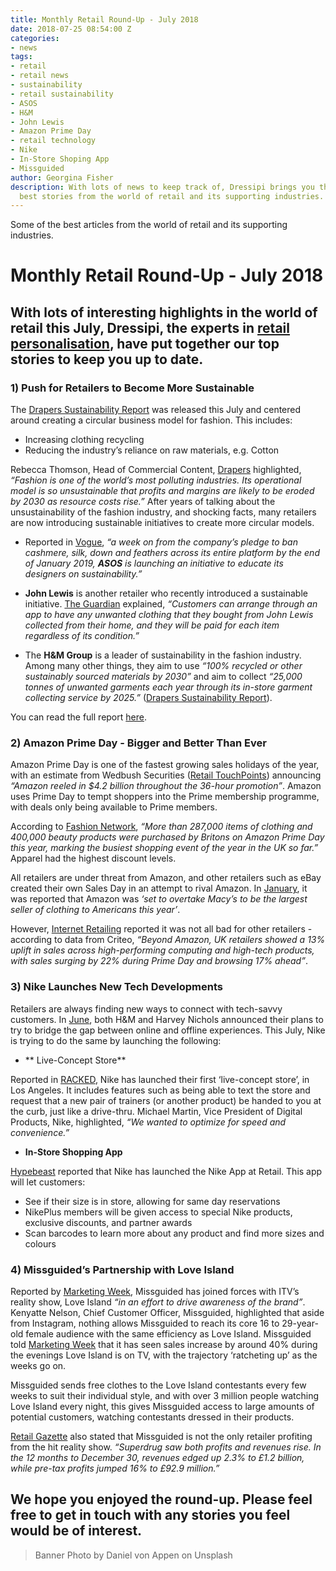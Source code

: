 ```yaml
---
title: Monthly Retail Round-Up - July 2018
date: 2018-07-25 08:54:00 Z
categories:
- news
tags:
- retail
- retail news
- sustainability
- retail sustainability
- ASOS
- H&M
- John Lewis
- Amazon Prime Day
- retail technology
- Nike
- In-Store Shoping App
- Missguided
author: Georgina Fisher
description: With lots of news to keep track of, Dressipi brings you this month's
  best stories from the world of retail and its supporting industries.
---
```


Some of the best articles from the world of retail and its supporting industries.

# Monthly Retail Round-Up - July 2018

## With lots of interesting highlights in the world of retail this July, Dressipi, the experts in [retail personalisation](https://dressipi.com/retail-personalisation-case-study/), have put together our top stories to keep you up to date.

### 1) Push for Retailers to Become More Sustainable

The [Drapers Sustainability Report](http://guides.drapersonline.com/5922.guide) was released this July and centered around creating a circular business model for fashion. This includes:

* Increasing clothing recycling
* Reducing the industry’s reliance on raw materials, e.g. Cotton 

Rebecca Thomson, Head of Commercial Content, [Drapers](http://digitalissues.drapersonline.com/2018/Jul/060718/index.html) highlighted, *“Fashion is one of the world’s most polluting industries. Its operational model is so unsustainable that profits and margins are likely to be eroded by 2030 as resource costs rise.”* After years of talking about the unsustainability of the fashion industry, and shocking facts, many retailers are now introducing sustainable initiatives to create more circular models.

* Reported in [Vogue](https://www.vogue.co.uk/article/asos-sustainable-fashion-training-programme), *“a week on from the company’s pledge to ban cashmere, silk, down and feathers across its entire platform by the end of January 2019, **ASOS** is launching an initiative to educate its designers on sustainability.”*

* **John Lewis** is another retailer who recently introduced a sustainable initiative. [The Guardian](https://www.theguardian.com/business/2018/jun/18/money-for-old-socks-john-lewis-to-buy-back-clothes-to-cut-waste) explained, *“Customers can arrange through an app to have any unwanted clothing that they bought from John Lewis collected from their home, and they will be paid for each item regardless of its condition.”*

* The **H&M Group** is a leader of sustainability in the fashion industry. Among many other things, they aim to use *“100% recycled or other sustainably sourced materials by 2030”* and aim to collect *“25,000 tonnes of unwanted garments each year through its in-store garment collecting service by 2025.”* ([Drapers Sustainability Report](http://guides.drapersonline.com/5922.guide)). 

You can read the full report [here](http://guides.drapersonline.com/5922.guide).

### 2) Amazon Prime Day - Bigger and Better Than Ever

Amazon Prime Day is one of the fastest growing sales holidays of the year, with an estimate from Wedbush Securities ([Retail TouchPoints](https://www.retailtouchpoints.com/topics/e-commerce/prime-day-wrap-up-amazon-generates-4-2-billion-40-of-shoppers-made-unplanned-purchases)) announcing *“Amazon reeled in $4.2 billion throughout the 36-hour promotion”*. Amazon uses Prime Day to tempt shoppers into the Prime membership programme, with deals only being available to Prime members. 

According to [Fashion Network](http://us.fashionnetwork.com/news/287-000-clothing-items-sold-by-Amazon-UK-on-Prime-Day-as-own-brands-join-in,998886.html#.W1byH9JKhaQ), *“More than 287,000 items of clothing and 400,000 beauty products were purchased by Britons on Amazon Prime Day this year, marking the busiest shopping event of the year in the UK so far.”* Apparel had the highest discount levels.

All retailers are under threat from Amazon, and other retailers such as eBay created their own Sales Day in an attempt to rival Amazon. In [January](https://dressipi.com/blog/monthly-retail-round-up-january-2018/), it was reported that Amazon was *‘set to overtake Macy’s to be the largest seller of clothing to Americans this year’*.

However, [Internet Retailing](https://internetretailing.net/themes/amazon-reports-its-biggest-selling-prime-day-yet-despite-reports-of-outage-and-strikes?utm_source=bm23&utm_medium=email&utm_term=Amazon%20reports%20its%20biggest-selling%20Prime%20Day%20yet,%20despite%20reports%20of%20outage%20and%20strikes&utm_content=IR%20newsletter%20-%2020%20July%202018&utm_campaign=20/07/2018) reported it was not all bad for other retailers - according to data from Criteo, *“Beyond Amazon, UK retailers showed a 13% uplift in sales across high-performing computing and high-tech products, with sales surging by 22% during Prime Day and browsing 17% ahead”*. 

### 3) Nike Launches New Tech Developments 

Retailers are always finding new ways to connect with tech-savvy customers. In [June](https://dressipi.com/blog/monthly-retail-round-up-june-2018/), both H&M and Harvey Nichols announced their plans to try to bridge the gap between online and offline experiences. This July, Nike is trying to do the same by launching the following:

* ** Live-Concept Store**

Reported in [RACKED](https://www.racked.com/2018/7/19/17591310/nike-live-concept-store-digital-physical-retail-brick-and-mortar-online-shopping), Nike has launched their first ‘live-concept store’, in Los Angeles. It includes features such as being able to text the store and request that a new pair of trainers (or another product) be handed to you at the curb, just like a drive-thru. Michael Martin, Vice President of Digital Products, Nike, highlighted, *“We wanted to optimize for speed and convenience.”*

* **In-Store Shopping App**

[Hypebeast](https://hypebeast.com/2018/7/nike-in-store-retail-shopping-app-video) reported that Nike has launched the Nike App at Retail. This app will let customers:
 - See if their size is in store, allowing for same day reservations
 - NikePlus members will be given access to special Nike products, exclusive discounts, and partner awards
 - Scan barcodes to learn more about any product and find more sizes and colours

### 4) Missguided’s Partnership with Love Island

Reported by [Marketing Week](https://www.marketingweek.com/2018/06/28/missguided-sales-boom-following-love-island-partnership/), Missguided has joined forces with ITV’s reality show, Love Island *“in an effort to drive awareness of the brand”*. Kenyatte Nelson, Chief Customer Officer, Missguided, highlighted that aside from Instagram, nothing allows Missguided to reach its core 16 to 29-year-old female audience with the same efficiency as Love Island. Missguided told [Marketing Week](https://www.marketingweek.com/2018/06/28/missguided-sales-boom-following-love-island-partnership/) that it has seen sales increase by around 40% during the evenings Love Island is on TV, with the trajectory ‘ratcheting up’ as the weeks go on.

Missguided sends free clothes to the Love Island contestants every few weeks to suit their individual style, and with over 3 million people watching Love Island every night, this gives Missguided access to large amounts of potential customers, watching contestants dressed in their products.

[Retail Gazette](https://www.retailgazette.co.uk/blog/2018/07/superdrug-profits-jump-thanks-love-island-tie/) also stated that Missguided is not the only retailer profiting from the hit reality show. *“Superdrug saw both profits and revenues rise. In the 12 months to December 30, revenues edged up 2.3% to £1.2 billion, while pre-tax profits jumped 16% to £92.9 million.”*

## We hope you enjoyed the round-up. Please feel free to get in touch with any stories you feel would be of interest.

> Banner Photo by Daniel von Appen on Unsplash